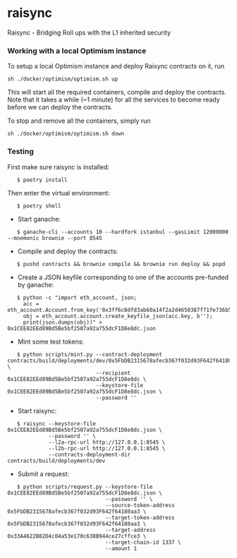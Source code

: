 # raisync
Raisync - Bridging Roll ups with the L1 inherited security


### Working with a local Optimism instance

To setup a local Optimism instance and deploy Raisync contracts on it,
run

```
sh ./docker/optimism/optimism.sh up
```

This will start all the required containers, compile and deploy the contracts.
Note that it takes a while (~1 minute) for all the services to become ready
before we can deploy the contracts.

To stop and remove all the containers, simply run
```
sh ./docker/optimism/optimism.sh down
```

### Testing

First make sure raisync is installed:

```
   $ poetry install
```

Then enter the virtual environment:

```
   $ poetry shell
```

- Start ganache:

```
   $ ganache-cli --accounts 10 --hardfork istanbul --gasLimit 12000000 --mnemonic brownie --port 8545
```

- Compile and deploy the contracts:

```
   $ pushd contracts && brownie compile && brownie run deploy && popd
```

- Create a JSON keyfile corresponding to one of the accounts pre-funded by ganache:

```
   $ python -c "import eth_account, json;
     acc = eth_account.Account.from_key('0x3ff6c8dfd3ab60a14f2a2d4650387f71fe736b519d990073e650092faaa621fa');
     obj = eth_account.account.create_keyfile_json(acc.key, b'');
     print(json.dumps(obj))" > 0x1CEE82EEd89Bd5Be5bf2507a92a755dcF1D8e8dc.json
```

- Mint some test tokens:

```
   $ python scripts/mint.py --contract-deployment contracts/build/deployments/dev/0x5FbDB2315678afecb367f032d93F642f64180aa3.json \
                            --recipient 0x1CEE82EEd89Bd5Be5bf2507a92a755dcF1D8e8dc \
                            --keystore-file 0x1CEE82EEd89Bd5Be5bf2507a92a755dcF1D8e8dc.json \
                            --password ''
```

- Start raisync:

```
   $ raisync --keystore-file 0x1CEE82EEd89Bd5Be5bf2507a92a755dcF1D8e8dc.json \
             --password '' \
             --l2a-rpc-url http://127.0.0.1:8545 \
             --l2b-rpc-url http://127.0.0.1:8545 \
             --contracts-deployment-dir contracts/build/deployments/dev
```

- Submit a request:

```
   $ python scripts/request.py --keystore-file 0x1CEE82EEd89Bd5Be5bf2507a92a755dcF1D8e8dc.json \
                               --password '' \
                               --source-token-address 0x5FbDB2315678afecb367f032d93F642f64180aa3 \
                               --target-token-address 0x5FbDB2315678afecb367f032d93F642f64180aa3 \
                               --target-address 0x33A4622B82D4c04a53e170c638B944ce27cffce3 \
                               --target-chain-id 1337 \
                               --amount 1
```
